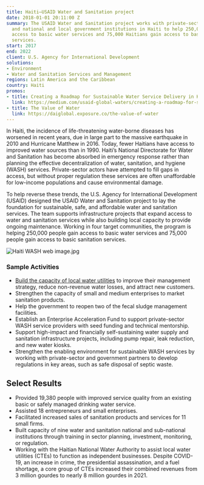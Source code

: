 ```yaml
---
title: Haiti—USAID Water and Sanitation project
date: 2018-01-01 20:11:00 Z
summary: The USAID Water and Sanitation project works with private-sector partners
  and national and local government institutions in Haiti to help 250,000 people gain
  access to basic water services and 75,000 Haitians gain access to basic sanitation
  services.
start: 2017
end: 2022
client: U.S. Agency for International Development
solutions:
- Environment
- Water and Sanitation Services and Management
regions: Latin America and the Caribbean
country: Haiti
promos:
- title: Creating a Roadmap for Sustainable Water Service Delivery in Haiti
  link: https://medium.com/usaid-global-waters/creating-a-roadmap-for-sustainable-water-service-delivery-in-haiti-e67128d7ac98
- title: The Value of Water
  link: https://daiglobal.exposure.co/the-value-of-water
---
```


In Haiti, the incidence of life-threatening water-borne diseases has worsened in recent years, due in large part to the massive earthquake in 2010 and Hurricane Matthew in 2016. Today, fewer Haitians have access to improved water sources than in 1990. Haiti’s National Directorate for Water and Sanitation has become absorbed in emergency response rather than planning the effective decentralization of water, sanitation, and hygiene (WASH) services. Private-sector actors have attempted to fill gaps in access, but without proper regulation these services are often unaffordable for low-income populations and cause environmental damage.

To help reverse these trends, the U.S. Agency for International Development (USAID) designed the USAID Water and Sanitation project to lay the foundation for sustainable, safe, and affordable water and sanitation services. The team supports infrastructure projects that expand access to water and sanitation services while also building local capacity to provide ongoing maintenance. Working in four target communities, the program is helping 250,000 people gain access to basic water services and 75,000 people gain access to basic sanitation services.

![Haiti WASH web image.jpg](/uploads/Haiti%20WASH%20web%20image.jpg)

### Sample Activities

* [Build the capacity of local water utilities](https://medium.com/usaid-global-waters/creating-a-roadmap-for-sustainable-water-service-delivery-in-haiti-e67128d7ac98) to improve their management strategy, reduce non-revenue water losses, and attract new customers. 
* Strengthen the capacity of small and medium enterprises to market sanitation products. 
* Help the government to reopen two of the fecal sludge management facilities. 
* Establish an Enterprise Acceleration Fund to support private-sector WASH service providers with seed funding and technical mentorship.
* Support high-impact and financially self-sustaining water supply and sanitation infrastructure projects, including pump repair, leak reduction, and new water kiosks.
* Strengthen the enabling environment for sustainable WASH services by working with private-sector and government partners to develop regulations in key areas, such as safe disposal of septic waste.

## Select Results

* Provided 19,380 people with improved service quality from an existing basic or safely managed drinking water service.
* Assisted 18 entrepreneurs and small enterprises.
* Facilitated increased sales of sanitation products and services for 11 small firms.
* Built capacity of nine water and sanitation national and sub-national institutions through training in sector planning, investment, monitoring, or regulation.
* Working with the Haitian National Water Authority to assist local water utilities (CTEs) to function as independent businesses. Despite COVID-19, an increase in crime, the presidential assassination, and a fuel shortage, a core group of CTEs increased their combined revenues from 3 million gourdes to nearly 8 million gourdes in 2021.